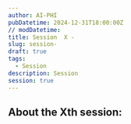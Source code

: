 ```yaml
---
author: AI-PHI
pubDatetime: 2024-12-31T18:00:00Z
// modDatetime:
title: Session  X -
slug: session-
draft: true
tags:
  - Session
description: Session
session: true
---
```


## About the Xth session:
